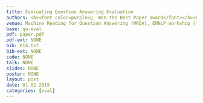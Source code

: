 ```yaml
---
title: Evaluating Question Answering Evaluation
authors: <b><font color=purple>🎉  Won the Best Paper award</font></b><br />Anthony Chen, <b>Gabriel Stanovsky</b>, Sameer Singh and Matt Gardner
venue: Machine Reading for Question Answering (MRQA), EMNLP workshop (to appear)
base: qa-eval
pdf: paper.pdf
pdf-ext: NONE
bib: bib.txt
bib-ext: NONE
code: NONE
talk: NONE
slides: NONE
poster: NONE
layout: post
date: 01-02-2019
categories: [eval]
---
```

